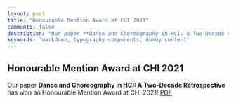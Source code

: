 ```yaml
---
layout: post
title: "Honourable Mention Award at CHI 2021"
comments: false
description: "Our paper **Dance and Choreography in HCI: A Two-Decade Retrospective** has won an Honourable Mention Award at CHI 2021!"
keywords: "markdown, typography components, dummy content"
---
```


## Honourable Mention Award at CHI 2021

Our paper **Dance and Choreography in HCI: A Two-Decade Retrospective** has won an Honourable Mention Award at CHI 2021! <a href="https://qiushi-zhou.github.io/PDF/CHI-2021-dance.pdf">PDF</a>


